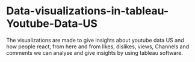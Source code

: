 # Data-visualizations-in-tableau-Youtube-Data-US
The visualizations are made to give insights about youtube data US and how people react, from here and from likes, dislikes, views, Channels and comments we can analyse and give insights by using tableau software.
